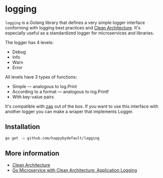 # logging

`logging` is a Golang library that defines a very simple logger interface conforming with logging best practices and
[Clean Architecture](https://blog.cleancoder.com/uncle-bob/2012/08/13/the-clean-architecture.html). It's especially
useful as a standardized logger for microservices and libraries.

The logger has 4 levels:

- Debug
- Info
- Warn
- Error

All levels have 3 types of functions:

- Simple — analogous to log.Print
- According to a format — analogous to log.Printf
- With key-value pairs

It's compatible with [zap](https://github.com/uber-go/zap) out of the box. If you want to use this interface with
another logger you can make a wraper that implements Logger.

## Installation

```sh
go get -u github.com/happybydefault/logging
```

## More information

- [Clean Architecture](https://blog.cleancoder.com/uncle-bob/2012/08/13/the-clean-architecture.html)
- [Go Microservice with Clean Architecture: Application Logging](https://medium.com/@jfeng45/go-microservice-with-clean-architecture-application-logging-b43dc5839bce)
